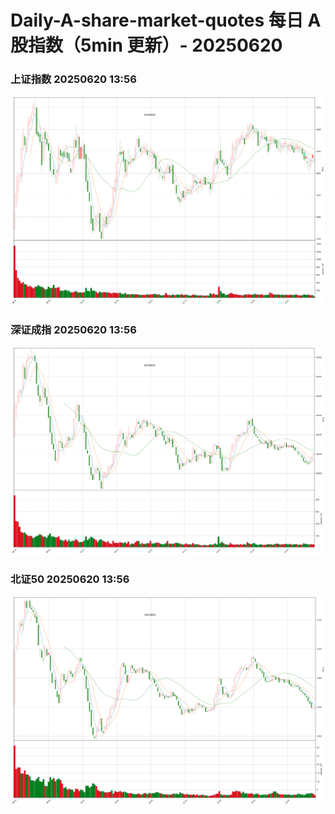 
# Daily-A-share-market-quotes 每日 A 股指数（5min 更新）- 20250620

### 上证指数 20250620 13:56
![](./fig/2025/6/20250620-sh000001.png)

### 深证成指 20250620 13:56
![](./fig/2025/6/20250620-sz399001.png)

### 北证50 20250620 13:56
![](./fig/2025/6/20250620-bj899050.png)
